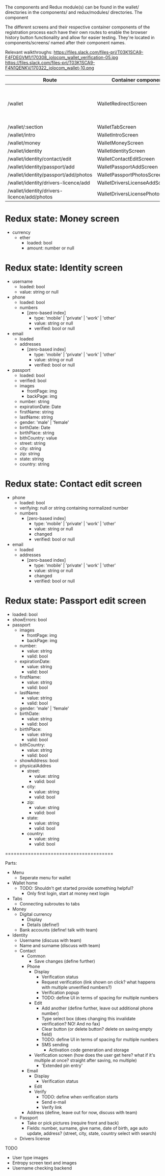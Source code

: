 The components and Redux module(s) can be found in the wallet/ directories in the components/ and redux/modules/ directories. The component

The different screens and their respective container components of the registration process each have their own routes to enable the browser history button functionality and allow for easier testing. They're located in components/screens/ named after their component names.

Relevant walkthroughs:
https://files.slack.com/files-pri/T03K1SCA9-F4FDEGVM1/170308_jolocom_wallet_verification-05.jpg
https://files.slack.com/files-pri/T03K1SCA9-F4N1QENKV/170322_jolocom_wallet-10.png

| Route                                        | Container component                 | Description                                                 |
| -------------------------------------------- | ----------------------------------- | ------------------------------------------------------------|
| /wallet                                      | WalletRedirectScreen                | Screen that redirects either to intro or identity section   |
| /wallet/:section                             | WalletTabScreen                     |                                                             |
| /wallet/intro                                | WalletIntroScreen                   |                                                             |
| /wallet/money                                | WalletMoneyScreen                   |                                                             |
| /wallet/identity                             | WalletIdentityScreen                |                                                             |
| /wallet/identity/contact/edit                | WalletContactEditScreen             |                                                             |
| /wallet/identity/passport/add                | WalletPassportAddScreen             |                                                             |
| /wallet/identity/passport/add/photos         | WalletPassportPhotosScreen          |                                                             |
| /wallet/identity/drivers-licence/add         | WalletDriversLicenseAddScreen       |                                                             |
| /wallet/identity/drivers-licence/add/photos  | WalletDriversLicensePhotosScreen    |                                                             |


Redux state: Money screen
=========================

* currency
  * ether
    * loaded: bool
    * amount: number or null

Redux state: Identity screen
============================

* username
  * loaded: bool
  * value: string or null
* phone
  * loaded: bool
  * numbers
    * [zero-based index]
      * type: 'mobile' | 'private' | 'work' | 'other'
      * value: string or null
      * verified: bool or null
* email
  * loaded
  * addresses
    * [zero-based index]
      * type: 'mobile' | 'private' | 'work' | 'other'
      * value: string or null
      * verified: bool or null
* passport
  * loaded: bool
  * verified: bool
  * images
    * frontPage: img
    * backPage: img
  * number: string
  * expirationDate: Date
  * firstName: string
  * lastName: string
  * gender: 'male' | 'female'
  * birthDate: Date
  * birthPlace: string
  * bithCountry: value
  * street: string
  * city: string
  * zip: string
  * state: string
  * country: string

Redux state: Contact edit screen
================================

* phone
  * loaded: bool
  * verifying: null or string containing normalized number
  * numbers
    * [zero-based index]
      * type: 'mobile' | 'private' | 'work' | 'other'
      * value: string or null
      * changed
      * verified: bool or null
* email
  * loaded
  * addresses
    * [zero-based index]
      * type: 'mobile' | 'private' | 'work' | 'other'
      * value: string or null
      * changed
      * verified: bool or null


Redux state: Passport edit screen
================================
* loaded: bool
* showErrors: bool
* passport
  * images
    * frontPage: img
    * backPage: img
  * number:
    * value: string
    * valid: bool
  * expirationDate:
    * value: string
    * valid: bool
  * firstName:
    * value: string
    * valid: bool
  * lastName:
    * value: string
    * valid: bool
  * gender: 'male' | 'female'
  * birthDate:
    * value: string
    * valid: bool
  * birthPlace:
    * value: string
    * valid: bool
  * bithCountry:
    * value: string
    * valid: bool
  * showAddress: bool
  * physicalAddres
    * street:
      * value: string
      * valid: bool
    * city:
      * value: string
      * valid: bool
    * zip:
      * value: string
      * valid: bool
    * state:
      * value: string
      * valid: bool
    * country:
      * value: string
      * valid: bool


======================================

Parts:
- Menu
  - Seperate menu for wallet
- Wallet home
  - TODO: Shouldn't get started provide something helpful?
    - Only first login, start at money next login
- Tabs
  - Connecting subroutes to tabs
- Money
  - Digital currency
    - Display
    - Details (define!)
  - Bank accounts (define! talk with team)
- Identity
  - Username (discuss with team)
  - Name and surname (discuss with team)
  - Contact
    - Common
      - Save changes (define further)
    - Phone
      - Display
        - Verification status
        - Request verification (link shown on click? what happens with multiple unverified numbers?)
        - Verification popup
        - TODO: define UI in terms of spacing for multiple numbers
      - Edit
        - Add another (define further, leave out additional phone number)
        - Type select box (does changing this invalidate verification? NO! And no fax)
        - Clear button (or delete button? delete on saving empty field)
        - TODO: define UI in terms of spacing for multiple numbers
        - SMS sending
          - Activation code generation and storage
      - Verification screen (how does the user get here? what if it's multiple at once? straight after saving, no multiple)
        - 'Extended pin entry'
    - Email
      - Display
        - Verification status
      - Edit
      - Verify
        - TODO: define when verification starts
        - Send e-mail
        - Verify link
    - Address (define, leave out for now, discuss with team)
  - Passport
    - Take or pick pictures (require front and back)
    - Fields: number, surname, give name, date of birth, age auto update, address? (street, city, state, country select with search)
  - Drivers license

TODO
- User type images
- Entropy screen text and images
- Username checking backend
